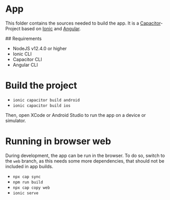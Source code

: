 # App

This folder contains the sources needed to build the app. It is a [Capacitor](https://capacitorjs.com/)-Project based on [Ionic](https://ionicframework.com/) and [Angular](https://angular.io/).

## Requirements

- NodeJS v12.4.0 or higher
- Ionic CLI
- Capacitor CLI
- Angular CLI

# Build the project

- `ionic capacitor build android`
- `ionic capacitor build ios`

Then, open XCode or Android Studio to run the app on a device or simulator.

# Running in browser web

During development, the app can be run in the browser. To do so, switch to the `web` branch, as this needs some more dependencies, that should not be included in app builds.

- `npx cap sync`
- `npm run build`
- `npx cap copy web`
- `ionic serve`
